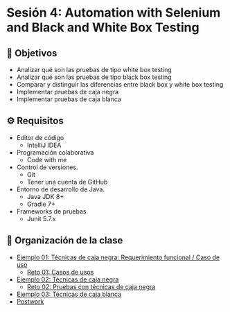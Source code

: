 # Sesión 4: Automation with Selenium and Black and White Box Testing

## :dart: Objetivos

- Analizar qué son las pruebas de tipo white box testing
- Analizar qué son las pruebas de tipo black box testing
- Comparar y distinguir las diferencias entre black box y white box testing
- Implementar pruebas de caja negra
- Implementar pruebas de caja blanca

## ⚙ Requisitos

- Editor de código
  - IntelliJ IDEA
- Programación colaborativa
  - Code with me
- Control de versiones.
  - Git
  - Tener una cuenta de GitHub
- Entorno de desarrollo de Java.
  - Java JDK 8+
  - Gradle 7+
- Frameworks de pruebas
  - Junit 5.7.x

## 📂 Organización de la clase

- [Ejemplo 01:  Técnicas de caja negra: Requerimiento funcional / Caso de uso](./Ejemplo-01)
    - [Reto 01: Casos de usos](./Reto-01)
- [Ejemplo 02: Técnicas de caja negra](./Ejemplo-02)
    - [Reto 02: Pruebas con técnicas de caja negra](./Reto-02)
- [Ejemplo 03: Técnicas de caja blanca](./Ejemplo-03)
- [Postwork](./Postwork)




